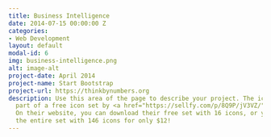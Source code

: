 ```yaml
---
title: Business Intelligence
date: 2014-07-15 00:00:00 Z
categories:
- Web Development
layout: default
modal-id: 6
img: business-intelligence.png
alt: image-alt
project-date: April 2014
project-name: Start Bootstrap
project-url: https://thinkbynumbers.org
description: Use this area of the page to describe your project. The icon above is
  part of a free icon set by <a href="https://sellfy.com/p/8Q9P/jV3VZ/">Flat Icons</a>.
  On their website, you can download their free set with 16 icons, or you can purchase
  the entire set with 146 icons for only $12!
---
```


